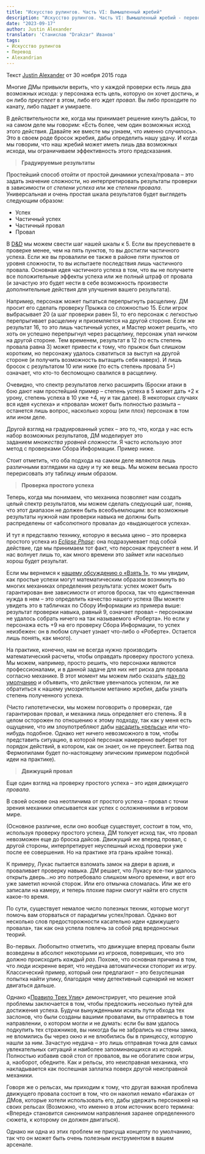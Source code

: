 ```yaml
---
title: "Искусство рулингов. Часть VI: Вымышленный жребий"
description: "Искусство рулингов. Часть VI: Вымышленный жребий - перевод статьи Джастина Александера."
date: "2023-09-17"
author: Justin Alexander
translator: 'Станислав "Drakzar" Иванов'
tags:
- Искусство рулингов
- Перевод
- Alexandrian
---
```


Текст [Justin Alexander](https://vk.com/away.php?to=https://thealexandrian.net/about&cc_key=) от 30 ноября 2015 года

Многие ДМы привыкли верить, что у каждой проверки есть лишь два возможных исхода: у персонажа есть цель, которую он хочет достичь, и он либо _преуспеет_ в этом, либо его ждет _провал_. Вы либо проходите по канату, либо падает и умираете.

В действительности же, когда мы принимает решение кинуть дайсы, то на самом деле мы говорим: «Есть более, чем один возможных исход этого действия. Давайте же вместе мы узнаем, что именно случилось». Это в своем роде бросок жребия, дабы определить нашу удачу. И когда мы говорим, что наш жребий может иметь лишь два возможных исхода, мы ограничиваем эффективность этого предсказания.

> **Градуируемые результаты**

Простейший способ отойти от простой динамики успеха/провала – это задать значение сложности, но интерпретировать результаты проверки в зависимости от _степени успеха_ или же _степени провала_. Универсальная и очень простая шкала результатов будет выглядеть следующим образом:
- Успех
- Частичный успех
- Частичный провал
- Провал

В [D&D](https://vk.com/away.php?to=http%3A%2F%2Fwww.amazon.com%2Fexec%2Fobidos%2FASIN%2F0786928867%2Fdigitalcomi0a-20&cc_key=) мы можем свести шаг нашей шкалы к 5. Если вы преуспеваете в проверке менее, чем на пять пунктов, то вы достигли частичного успеха. Если же вы провалили ее также в районе пяти пунктов от уровня сложности, то вы испытаете последствия лишь частичного провала. Основная идея частичного успеха в том, что вы не получаете все положительные эффекты успеха или же полный штраф от провала (и зачастую это будет нести в себе возможность произвести дополнительные действия для улучшения вашего результата).

Например, персонаж может пытаться перепрыгнуть расщелину. ДМ просит его сделать проверку Прыжка со сложностью 15. Если игрок выбрасывает 20 (а шаг проверки равен 5), то его персонаж с легкостью перепрыгивает расщелину и приземляется на другой стороне. Если же результат 16, то это лишь частичный успех, и Мастер может решить, что хоть он успешно перепрыгнул через расщелину, персонаж упал ничком на другой стороне. Тем временем, результат в 12 (то есть степень провала равна 3) может привести к тому, что прыжок был слишком коротким, но персонажу удалось схватиться за выступ на другой стороне (и получить возможность вытащить себя наверх). И лишь бросок с результатом 10 или ниже (то есть степень провала 5+) означает, что кто-то беспомощно свалился в расщелину.

Очевидно, что спектр результатов легко расширить (Броски атаки в бою дают нам простейший пример – степень успеха в 5 может дать +2 к урону, степень успеха в 10 уже +4, ну и так далее). В некоторых случаях вся идея «успеха» и «провала» может быть полностью размыта – останется лишь вопрос, насколько хорош (или плох) персонаж в том или ином деле.

Другой взгляд на градуированный успех – это то, что, когда у нас есть набор возможных результатов, ДМ моделирует это заданием _множества уровней сложности_. Я часто использую этот метод с проверками Сбора Информации. Пример ниже.



Стоит отметить, что оба подхода на самом деле являются лишь различными взглядами на одну и ту же вещь. Мы можем весьма просто перерисовать эту таблицу иным образом.



> **Проверка простого успеха**

Теперь, когда мы понимаем, что механика позволяет нам создать целый спектр результатов, мы можем сделать следующий шаг, поняв, что этот диапазон не должен быть всеобъемлющим: все возможные результаты нужной нам проверки навыка не должны быть распределены от «абсолютного провала» до «выдающегося успеха».



И тут я представлю технику, которую я весьма ценю – это проверка простого успеха из _[Eclipse Phase](https://vk.com/away.php?to=http%3A%2F%2Fwww.amazon.com%2Fexec%2Fobidos%2FASIN%2F0984583505%2Fdigitalcomi0a-20&cc_key=)_: она подразумевает под собой действие, где мы принимаем тот факт, что персонаж преуспеет в нем. И нас волнует лишь то, как много времени это займет или насколько хорош будет результат.

Если мы вернемся к [нашему обсуждению о «Взять 1»](https://vk.com/away.php?to=https%3A%2F%2Fthealexandrian.net%2Fwordpress%2F38039%2Froleplaying-games%2Fart-of-rulings-part-5-skill-and-difficulty&cc_key=), то мы увидим, как простые успехи могут математическим образом возникнуть во многих механиках определения результата: успех может быть гарантирован вне зависимости от итогов броска, так что единственная нужда в нем – это определить качество нашего успеха (Вы можете увидеть это в табличках по Сбору Информации из примера выше: результат проверки навыка, равный 9, означает провал – персонажам не удалось собрать ничего на так называемого «Роберта». Но если у персонажа есть +9 на его проверку Сбора Информации, то успех неизбежен: он в любом случает узнает что-либо о «Роберте». Остается лишь понять, как много).

На практике, конечно, нам не всегда нужно производить математический расчеты, чтобы оправдать проверку простого успеха. Мы можем, например, просто решить, что персонажи являются профессионалами, и в данной задаче для них нет риска для провала согласно механике. В этот момент мы можем либо сказать [«да» по умолчанию](https://vk.com/away.php?to=https%3A%2F%2Fthealexandrian.net%2Fwordpress%2F38013%2Froleplaying-games%2Fart-of-rulings-part-4-default-to-yes&cc_key=) и объявить, что действие увенчалось успехом, ли же обратиться к нашему умозрительном метанию жребия, дабы узнать степень полученного успеха.

(Чисто гипотетически, мы можем поговорить о проверках, где гарантирован провал, и механика лишь определяет его степень. Я в целом осторожен по отношению к этому подходу, так как у меня есть ощущение, что им злоупотребляют дабы [насадить «рельсы»](https://vk.com/away.php?to=https%3A%2F%2Fthealexandrian.net%2Fwordpress%2F36900%2Froleplaying-games%2Fthe-railroading-manifesto&cc_key=) или что-нибудь подобное. Однако нет ничего невозможного в том, чтобы представить ситуацию, в которой персонаж намеренно выберет тот порядок действий, в котором, как он знает, он не преуспеет. Битва под Фермопилами будет по-настоящему эпическим примером подобной идеи на практике).

> **Движущий провал**

Еще один взгляд на проверку простого успеха – это идея _движущего провала_.

В своей основе она неотличима от простого успеха – провал с точки зрения механики описывается как успех с осложнениями в игровом мире.

(Основное различие, если оно вообще существует, состоит в том, что, используя проверку простого успеха, ДМ толкует исход так, что провал невозможен еще до броска дайсов. Движущий же вперед провал, с другой стороны, интерпретирует неуспешный исход проверки уже после ее совершения. Но на практике эта грань крайне тонка).

К примеру, Лукас пытается взломать замок на двери в архив, и проваливает проверку навыка. ДМ решает, что Лукасу все-тки удалось открыть дверь…но это потребовало слишком много времени, и вот его уже заметил ночной сторож. Или его отмычка сломалась. Или же его записали на камеру, и теперь плохие парни смогут найти его спустя какое-то время.

По сути, существует немалое число полезных техник, которые могут помочь вам оторваться от парадигмы успех/провал. Однако вот несколько слов предосторожности касательно идеи «движущего провала», так как она успела повлечь за собой ряд вредоносных теорий.

Во-первых. Любопытно отметить, что движущие вперед провалы были возведены в абсолют некоторыми из игроков, поверивших, что это должно происходить _каждый раз_. Похоже, что основная причина в том, что люди искренне верят, что неудача автоматически стопорит их игру. Классический пример, который они предлагают – это безуспешная попытка найти улику, благодаря чему детективный сценарий не может двигаться дальше.

Однако «[Правило Трех Улик](https://vk.com/away.php?to=https%3A%2F%2Fthealexandrian.net%2Fwordpress%2F1118%2Froleplaying-games%2Fthree-clue-rule&cc_key=)» демонстрирует, что решение этой проблемы заключается в том, чтобы предложить несколько путей для достижения успеха. Будучи вынужденными искать пути обхода тех заслонов, что были созданы вашими провалами, вы отправитесь в том направлении, о котором могли и не думать: если бы вам удалось подкупить тех стражников, вы никогда бы не забрались на стены замка, не вломились бы через окно и не влюбились бы в принцессу, которую нашли за ним. Зачастую неудача – это лишь отправная точка для самых увлекательных ситуаций и наиболее запоминающихся из историй. Полностью избавив свой стол от провалов, вы не обогатите свои игры, а, наоборот, обедните. Как и рельсы, это неисправная механика, что накладывается как поспешная заплатка поверх другой неисправной механики.

Говоря же о рельсах, мы приходим к тому, что другая важная проблема движущего провала состоит в том, что он накопил немало «багажа» от ДМов, которые хотели использовать его, дабы удержать персонажей на своих рельсах (Возможно, что именно в этом источник всего термина: «Вперед» становится синонимом направления заранее определенного сюжета, к которому он должен двигаться).

Однако ни одна из этих проблем не присуща концепту по умолчанию, так что он может быть очень полезным инструментом в вашем арсенале.
